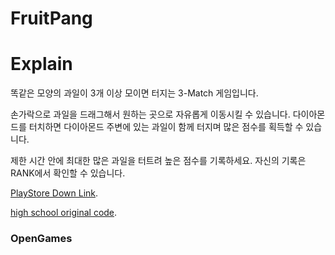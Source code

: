 # FruitPang


# Explain

똑같은 모양의 과일이 3개 이상 모이면 터지는 3-Match 게임입니다.

손가락으로 과일을 드래그해서 원하는 곳으로 자유롭게 이동시킬 수 있습니다.
다이아몬드를 터치하면 다이아몬드 주변에 있는 과일이 함께 터지며 많은 점수를 획득할 수 있습니다.

제한 시간 안에 최대한 많은 과일을 터트려 높은 점수를 기록하세요.
자신의 기록은 RANK에서 확인할 수 있습니다.

[PlayStore Down Link](https://play.google.com/store/apps/details?id=com.OpenGames.Pang).

[high school original code](https://github.com/Kangdonghyuk/Highschool-Project/tree/master/Unity/DGP).

### OpenGames
